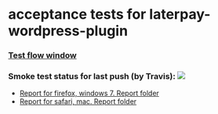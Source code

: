 acceptance tests for laterpay-wordpress-plugin
===========================================
<h3><a target=_blank href='https://travis-ci.org/AlexandrTsumarov-ScienceSoft/tests'>Test flow window</a></h3>
<h3>Smoke test status for last push (by Travis): <img src='https://api.travis-ci.org/AlexandrTsumarov-ScienceSoft/tests.svg'></h3>
<ul>

<li>
<a target=_blank href='http://htmlpreview.github.io/?https://raw.githubusercontent.com/AlexandrTsumarov-ScienceSoft/reports/master/current/firefox_win/report.html'>Report for firefox, windows 7. </a>
<a target=_blank href='https://github.com/AlexandrTsumarov-ScienceSoft/reports/tree/master/current/firefox_win'>Report folder</a>
</li>

<li><a target=_blank href='http://htmlpreview.github.io/?https://raw.githubusercontent.com/AlexandrTsumarov-ScienceSoft/reports/master/current/safari_mac/report.html'>Report for safari, mac. </a>
<a target=_blank href='https://github.com/AlexandrTsumarov-ScienceSoft/reports/tree/master/current/safari_mac'>Report folder</a>
</li>

</ul>